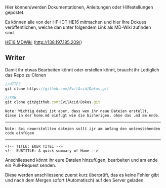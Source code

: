 <!-- TITLE: Readme -->
<!-- SUBTITLE: A Readme of the HF-ICT Wiki -->


Hier können/werden Dokumentationen, Anleitungen oder Hilfestellungen gepostet. 

Es können alle von der HF-ICT HE16 mitmachen und hier Ihre Dokues veröffentlichen, welche dan unter folgendem Link als MD-Wiki zufinden sind.

[HE16 MDWiki](http://138.197.185.209/)  (http://138.197.185.209/)

## Writer

Damit ihr etwas Bearbeiten könnt oder erstellen könnt, braucht ihr Lediglich das Repo zu Clonen

```javascript
//HTTPS
git clone https://github.com/EvilAcid/Dokus.git

//SSH
git clone git@github.com:EvilAcid/Dokus.git
```
```
Note: Wichtig dabei ist aber, dass wen ihr neue Dateien erstellt, diese in der home.md einfügt wie die bisherigen, ohne das .md am ende.
```

---
```
Note: Bei neuerstellten dateien sollt ijr am anfang den untenstehenden code einfügen
```
---
```
<!-- TITLE: EUER TITEL -->
<!-- SUBTITLE: A quick summary of Home -->
```

Anschliessend könnt ihr eure Dateien hinzufügen, bearbeiten und am ende ein Pull-Request senden.

Diese werden anschliessend zuerst kurz überprüft, das es keine Fehler gibt und nach dem Mergen sofort (Automatisch) auf den Server geladen.

